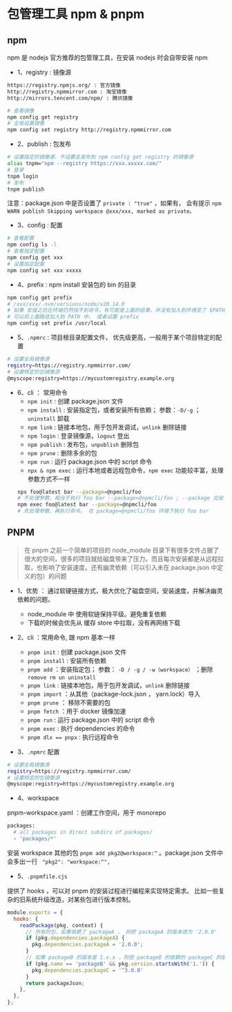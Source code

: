 # 包管理工具 npm & pnpm

## npm 

npm 是 nodejs 官方推荐的包管理工具，在安装 nodejs 时会自带安装 npm

- 1、registry : 镜像源
```sh
https://registry.npmjs.org/ : 官方镜像
http://registry.npmmirror.com : 淘宝镜像
http://mirrors.tencent.com/npm/ : 腾讯镜像

# 查看镜像
npm config get registry
# 全局设置镜像
npm config set registry http://registry.npmmirror.com
```
- 2、publish : 包发布

```sh
# 设置指定的镜像源，不设置会发布到 npm config get registry 的镜像源
alias tnpm="npm --registry https://xxx.xxxxx.com/"
# 登录
tnpm login
# 发布
tnpm publish
```

注意：package.json 中是否设置了 `private : "true"` ，如果有， 会有提示 `npm WARN publish Skipping workspace @xxx/xxx, marked as private。`

- 3、config : 配置
  
```sh
# 查看配置
npm config ls -l 
# 查看指定配置
npm config get xxx
# 设置指定配置
npm config set xxx xxxxx
```

- 4、prefix : npm install 安装包的 bin 的目录

```sh
npm config get prefix  
# /xxx/xxx/.nvm/versions/node/v20.14.0
# 如果 安装之后在终端仍然找不到命令，有可能是上面的结果，并没有加入到环境变了 $PATH 中
# 可以将上面路径加入到 PATH 中， 或者设置 prefix
npm config set prefix /usr/local
```

- 5、`.npmrc` : 项目根目录配置文件， 优先级更高，一般用于某个项目特定的配置
  
```sh
# 设置全局镜像源
registry=https://registry.npmmirror.com/ 
# 设置特定的包镜像源
@myscope:registry=https://mycustomregistry.example.org
```

- 6、cli ： 常用命令
  - `npm init` : 创建 package.json 文件
  - `npm install` : 安装指定包，或者安装所有依赖； 参数：`-D/-g` ； `uninstall` 卸载
  - `npm link` : 链接本地包，用于包开发调试，`unlink` 删除链接
  - `npm login` : 登录镜像源，`logout` 登出
  - `npm publish` : 发布包，`unpublish` 删除包
  - `npm prune` : 删除多余的包
  - `npm run` : 运行 package.json 中的 script 命令
  - `npx & npm exec` : 运行本地或者远程包命令，`npm exec` 功能较丰富，处理参数方式不一样
  ```sh
  npx foo@latest bar --package=@npmcli/foo
  # 不处理参数，相当于执行 foo bar --package=@npmcli/foo ; --package 交给 foo 处理
  npm exec foo@latest bar --package=@npmcli/foo
  # 先处理参数，再执行命令， 在 package=@npmcli/foo 环境下执行 foo bar
  ```

## PNPM

> 在 pnpm 之前一个简单的项目的 node_module 目录下有很多文件占据了很大的空间，很多的项目就给磁盘带来了压力。而且每次安装都是从远程拉取，也影响了安装速度。还有幽灵依赖（可以引入未在 package.json 中定义的包）的问题

- 1、优势 ： 通过软硬链接方式，极大优化了磁盘空间，安装速度，并解决幽灵依赖的问题。
  - node_module 中 使用软链保持平级。避免重复依赖
  - 下载的时候会优先从 缓存 store 中拉取，没有再网络下载

- 2、cli ：常用命令, 跟 npm 基本一样
  - `pnpm init` : 创建 package.json 文件
  - `pnpm install` : 安装所有依赖
  - `pnpm add` ：安装指定包； 参数： `-D / -g / -w（workspace）` ；删除 `remove rm un uninstall`
  - `pnpm link` : 链接本地包，用于包开发调试，`unlink` 删除链接
  - `pnpm import` ：从其他（package-lock.json ， yarn.lock）导入
  - `pnpm prune` ： 移除不需要的包
  - `pnpm fetch` ：用于 docker 镜像加速
  - `pnpm run` : 运行 package.json 中的 script 命令
  - `pnpm exec` : 执行 dependencies 的命令
  - `pnpm dlx == pnpx` : 执行远程命令

- 3、`.npmrc` 配置

```sh
# 设置全局镜像源
registry=https://registry.npmmirror.com/ 
# 设置特定的包镜像源
@myscope:registry=https://mycustomregistry.example.org
```

- 4、workspace
  
pnpm-workspace.yaml ：创建工作空间，用于 monorepo

```sh
packages:
  # all packages in direct subdirs of packages/
  - 'packages/*'
```

安装 workspace 其他的包 `pnpm add pkg2@workspace:^` 。package.json 文件中会多出一行 ` "pkg2": "workspace:^",`

- 5、`.pnpmfile.cjs`

提供了 hooks ，可以对 pnpm 的安装过程进行编程来实现特定需求。 比如一些复杂的旧系统升级改造，对某些包进行版本控制。

```js
module.exports = {
  hooks: {
    readPackage(pkg, context) {
      // 所有的包，如果依赖了 packageA ， 则把 packageA 的版本改为 '2.0.0'
      if (pkg.dependencies.packageA) {
        pkg.dependencies.packageA = '2.0.0';
      }
      // 如果 packageB 的版本是 1.x.x ，则把 packageB 的依赖的 packageC 的版本改为 '^3.0.0'
      if (pkg.name == 'packageB' && pkg.version.startsWith('1.')) {
        pkg.dependencies.packageC = '^3.0.0'
      }
      return packageJson;
    },
  },
};
```